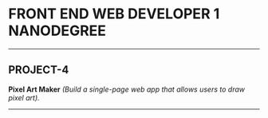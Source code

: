 # FRONT END WEB DEVELOPER 1 NANODEGREE

-------------------------------------------------------------------------------------------------------------------------------------

## PROJECT-4

**Pixel Art Maker** _(Build a single-page web app that allows users to draw pixel art)._

-------------------------------------------------------------------------------------------------------------------------------------
